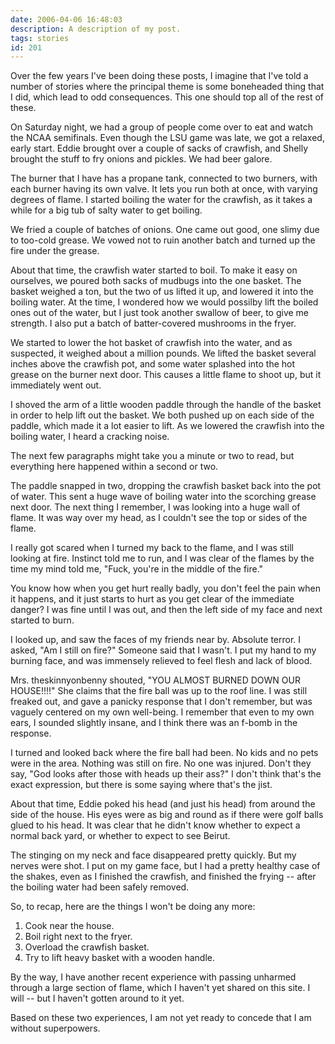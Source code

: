 ```yaml
---
date: 2006-04-06 16:48:03
description: A description of my post.
tags: stories
id: 201
---
```

Over the few years I've been doing these posts, I imagine that I've told a number of stories where the principal theme is some boneheaded thing that I did, which lead to odd consequences.  This one should top all of the rest of these.  

On Saturday night, we had a group of people come over to eat and watch the NCAA semifinals.  Even though the LSU game was late, we got a relaxed, early start.  Eddie brought over a couple of sacks of crawfish, and Shelly brought the stuff to fry onions and pickles.  We had beer galore.
<!--more-->
The burner that I have has a propane tank, connected to two burners, with each burner having its own valve.  It lets you run both at once, with varying degrees of flame.  I started boiling the water for the crawfish, as it takes a while for a big tub of salty water to get boiling.

We fried a couple of batches of onions.  One came out good, one slimy due to too-cold grease.  We vowed not to ruin another batch and turned up the fire under the grease.

About that time, the crawfish water started to boil.  To make it easy on ourselves, we poured both sacks of mudbugs into the one basket.  The basket weighed a ton, but the two of us lifted it up, and lowered it into the boiling water.  At the time, I wondered how we would possilby lift the boiled ones out of the water, but I just took another swallow of beer, to give me strength.  I also put a batch of batter-covered mushrooms in the fryer.

We started to lower the hot basket of crawfish into the water, and as suspected, it weighed about a million pounds.  We lifted the basket several inches above the crawfish pot, and some water splashed into the hot grease on the burner next door.  This causes a little flame to shoot up, but it immediately went out.  

I shoved the arm of a little wooden paddle through the handle of the basket in order to help lift out the basket.  We both pushed up on each side of the paddle, which made it a lot easier to lift.  As we lowered the crawfish into the boiling water, I heard a cracking noise.

The next few paragraphs might take you a minute or two to read, but everything here happened within a second or two.

The paddle snapped in two, dropping the crawfish basket back into the pot of water.  This sent a huge wave of boiling water into the scorching grease next door.  The next thing I remember, I was looking into a huge wall of flame.  It was way over my head, as I couldn't see the top or sides of the flame.

I really got scared when I turned my back to the flame, and I was still looking at fire.  Instinct told me to run, and I was clear of the flames by the time my mind told me, "Fuck, you're in the middle of the fire."

You know how when you get hurt really badly, you don't feel the pain when it happens, and it just starts to hurt as you get clear of the immediate danger?  I was fine until I was out, and then the left side of my face and next started to burn.

I looked up, and saw the faces of my friends near by.  Absolute terror.  I asked, "Am I still on fire?"  Someone said that I wasn't.  I put my hand to my burning face, and was immensely relieved to feel flesh and lack of blood.

Mrs. theskinnyonbenny shouted, "YOU ALMOST BURNED DOWN OUR HOUSE!!!!"  She claims that the fire ball was up to the roof line.  I was still freaked out, and gave a panicky response that I don't remember, but was vaguely centered on my own well-being.  I remember that even to my own ears, I sounded slightly insane, and I think there was an f-bomb in the response.  

I turned and looked back where the fire ball had been.  No kids and no pets were in the area.  Nothing was still on fire.  No one was injured.  Don't they say, "God looks after those with heads up their ass?"  I don't think that's the exact expression, but there is some saying where that's the jist.

About that time, Eddie poked his head (and just his head) from around the side of the house.  His eyes were as big and round as if there were golf balls glued to his head.  It was clear that he didn't know whether to expect a normal back yard, or whether to expect to see Beirut.

The stinging on my neck and face disappeared pretty quickly.  But my nerves were shot.  I put on my game face, but I had a pretty healthy case of the shakes, even as I finished the crawfish, and finished the frying -- after the boiling water had been safely removed.

So, to recap, here are the things I won't be doing any more:

<ol><li>Cook near the house.</li><li>Boil right next to the fryer.</li><li>Overload the crawfish basket.</li><li>Try to lift heavy basket with a wooden handle.</li></ol>

By the way, I have another recent experience with passing unharmed through a large section of flame, which I haven't yet shared on this site.  I will -- but I haven't gotten around to it yet.

Based on these two experiences, I am not yet ready to concede that I am without superpowers.

